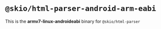 # `@skio/html-parser-android-arm-eabi`

This is the **armv7-linux-androideabi** binary for `@skio/html-parser`
